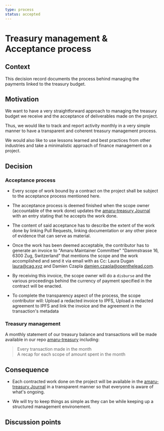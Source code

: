 ```yaml
---
type: process
status: accepted
---
```


# Treasury management & Acceptance process

## Context

This decision record documents the process behind managing the payments linked to the treasury budget.

## Motivation

We want to have a very straightforward approach to managing the treasury budget we receive and the acceptance of deliverables made on the project. 

Thus, we would like to track and report activity monthly in a very simple manner to have a transparent and coherent treasury management process. 

We would also like to use lessons learned and best practices from other industries and take a minimalistic approach of finance management on a project.

## Decision

### Acceptance process

- Every scope of work bound by a contract on the project shall be subject to the acceptance process mentioned here.

- The acceptance process is deemed finished when the scope owner (accountable of the work done) updates the [amaru-treasury Journal](https://github.com/pragma-org/amaru-treasury/tree/main/journal) with an entry stating that he accepts the work done.

- The content of said acceptance has to describe the extent of the work done by linking Pull Requests, linking documentation or any other piece of evidence that can serve as material.

- Once the work has been deemed acceptable, the contributor has to generate an invoice to "Amaru Maintainer Committee" "Dammstrasse 16, 6300 Zug, Switzerland" that mentions the scope and the work accomplished and send it via email with as Cc: Laura Dugan <laura@cag.xyz> and Damien Czapla <damien.czapla@openthelead.com>.

- By receiving this invoice, the scope owner will do a `disburse` and the various proceedings behind the currency of payment specified in the contract will be enacted.

- To complete the transparency aspect of the process, the scope contributor will: Upload a redacted invoice to IPFS, Upload a redacted agreement to IPFS and link the invoice and the agreement in the transaction's metadata

### Treasury management

A monthly statement of our treasury balance and transactions will be made available in our repo [amaru-treasury](https://github.com/pragma-org/amaru-treasury/tree/main) including:
> Every transaction made in the month  
> A recap for each scope of amount spent in the month 

## Consequence

- Each contracted work done on the project will be available in the [amaru-treasury Journal](https://github.com/pragma-org/amaru-treasury/tree/main/journal) in a transparent manner so that everyone is aware of what's ongoing.

- We will try to keep things as simple as they can be while keeping up a structured management environement. 

## Discussion points
